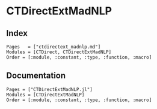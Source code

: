 # CTDirectExtMadNLP

## Index

```@index
Pages   = ["ctdirectext_madnlp.md"]
Modules = [CTDirect, CTDirectExtMadNLP]
Order = [:module, :constant, :type, :function, :macro]
```

## Documentation

```@autodocs
Pages = ["CTDirectExtMadNLP.jl"]
Modules = [CTDirectExtMadNLP]
Order = [:module, :constant, :type, :function, :macro]
```